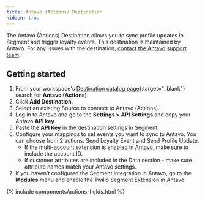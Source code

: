 ```yaml
---
title: Antavo (Actions) Destination
hidden: true
---
```


The Antavo (Actions) Destination allows you to sync profile updates in Segment and trigger loyalty events.
This destination is maintained by Antavo. For any issues with the destination, [contact the Antavo support team](mailto:support@antavo.com).

## Getting started

1. From your workspace's [Destination catalog page](https://app.segment.com/goto-my-workspace/destinations/catalog){:target="_blank"} search for **Antavo (Actions)**.
2. Click **Add Destination**.
3. Select an existing Source to connect to Antavo (Actions).
4. Log in to Antavo and go to the **Settings > API Settings** and copy your Antavo **API key**.
5. Paste the **API Key** in the destination settings in Segment.
6. Configure your mappings to set events you want to sync to Antavo. You can choose from 2 actions: Send Loyalty Event and Send Profile Update.
      - If the multi-account extension is enabled in Antavo, make sure to include the account ID.
      - If customer attributes are included in the Data section - make sure attribute names match your Antavo settings.
7. If you haven’t configured the Segment integration in Antavo, go to the **Modules** menu and enable the Twilio Segment Extension in Antavo.

{% include components/actions-fields.html %}
